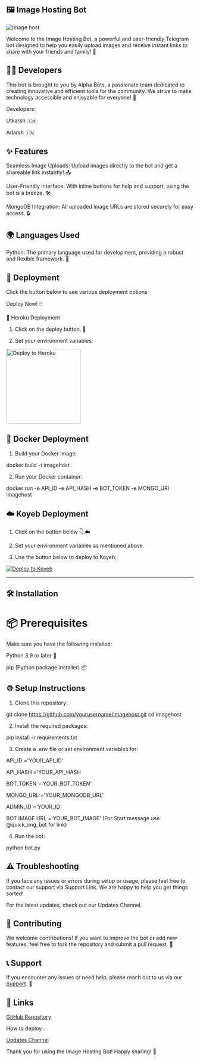 ## 🖼️ Image Hosting Bot

![Image host](https://envs.sh/pqu.jpg)

Welcome to the Image Hosting Bot, a powerful and user-friendly Telegram bot designed to help you easily upload images and receive instant links to share with your friends and family! 🚀

## 👨‍💻 Developers

This bot is brought to you by Alpha Bots, a passionate team dedicated to creating innovative and efficient tools for the community. We strive to make technology accessible and enjoyable for everyone! 🌟

Developers:

Utkarsh 🇮🇳

Adarsh 🇮🇳


## ✨ Features

Seamless Image Uploads: Upload images directly to the bot and get a shareable link instantly! 📤

User-Friendly Interface: With inline buttons for help and support, using the bot is a breeze. 🛠️

MongoDB Integration: All uploaded image URLs are stored securely for easy access. 🔒


## 🌍 Languages Used

Python: The primary language used for development, providing a robust and flexible framework. 🐍


## 🚀 Deployment

Click the button below to see various deployment options:

Deploy Now! 🖱️

🌈 Heroku Deployment

1. Click on the deploy button. 🌟


2. Set your environment variables:

<a href="https://heroku.com/deploy?template=https://github.com/utkarshdubey2008/imagehost">
    <img src="https://www.herokucdn.com/deploy/button.svg" alt="Deploy to Heroku" style="width: 200px; height: auto;">
</a>

## 🐳 Docker Deployment

1. Build your Docker image:

docker build -t imagehost .


2. Run your Docker container:

docker run -e API_ID -e API_HASH -e BOT_TOKEN -e MONGO_URI imagehost



## ☁️ Koyeb Deployment

1. Click on the button below 👇.☁️


2. Set your environment variables as mentioned above.


3. Use the button below to deploy to Koyeb:


[![Deploy to Koyeb](https://www.koyeb.com/static/images/deploy/button.svg)](https://app.koyeb.com/deploy?name=imagehost&type=git&repository=THEALPHABOTZ%2Fimagehost&branch=main&builder=buildpack&env%5B%5D=&ports=8000%3Bhttp%3B%2F)


---

## 🛠️ Installation

# 📦 Prerequisites

Make sure you have the following installed:

Python 3.9 or later 🐍

pip (Python package installer) 📦


## ⚙️ Setup Instructions

1. Clone this repository:

git clone https://github.com/yourusername/imagehost.git
cd imagehost


2. Install the required packages:

pip install -r requirements.txt


3. Create a .env file or set environment variables for:

API_ID ='YOUR_API_ID'

API_HASH ='YOUR_API_HASH

BOT_TOKEN =:YOUR_BOT_TOKEN'

MONGO_URL ='YOUR_MONGODB_URL'

ADMIN_ID  ='YOUR_ID'

BOT IMAGE URL ='YOUR_BOT_IMAGE' (For Start message use @quick_img_bot for link)


4. Run the bot:

python bot.py




## ⚠️ Troubleshooting

If you face any issues or errors during setup or usage, please feel free to contact our support via Support Link. We are happy to help you get things sorted!

For the latest updates, check out our Updates Channel.



## 🤝 Contributing

We welcome contributions! If you want to improve the bot or add new features, feel free to fork the repository and submit a pull request. 🙌

## 📞 Support

If you encounter any issues or need help, please reach out to us via our [Support](https://t.me/alphabotzchat). 💬



## 🔗 Links

[GitHub Repository](https://github.com/utkarshdubey2008/imagehost)

How to deploy : 

[Updates Channel](https://t.me/Thealphabotz)


Thank you for using the Image Hosting Bot! Happy sharing! 🎉

